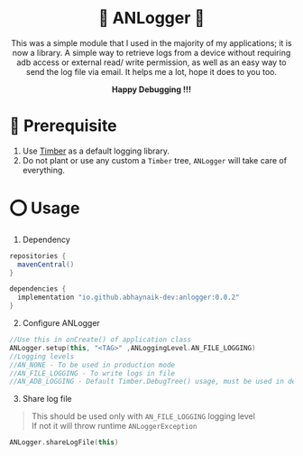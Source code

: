 <div align="center">
  <br>
  <h1> 📝  ANLogger 📝 </h1>
  <p>This was a simple module that I used in the majority of my applications; it is now a library. A simple way to retrieve logs from a device without requiring adb access or external read/ write permission, as well as an easy way to send the log file via email. It helps me a lot, hope it does to you too. </p>
  <strong>Happy Debugging !!!</strong>
</div>

#  📖 Prerequisite
1) Use [Timber][1] as a default logging library.
2) Do not plant or use any custom a `Timber` tree, `ANLogger` will take care of everything.

# ⭕ Usage
1) Dependency
```gradle
repositories {
  mavenCentral()
}

dependencies {
  implementation "io.github.abhaynaik-dev:anlogger:0.0.2"
}
```
2) Configure ANLogger 
```kotlin
//Use this in onCreate() of application class
ANLogger.setup(this, "<TAG>" ,ANLoggingLevel.AN_FILE_LOGGING)
//Logging levels
//AN_NONE - To be used in production mode
//AN_FILE_LOGGING - To write logs in file
//AN_ADB_LOGGING - Default Timber.DebugTree() usage, must be used in debug mode only
```
3) Share log file 
> This should be used only with `AN_FILE_LOGGING` logging level\
> If not it will throw runtime `ANLoggerException`
```kotlin
ANLogger.shareLogFile(this)
```
 [1]:https://github.com/JakeWharton/timber
